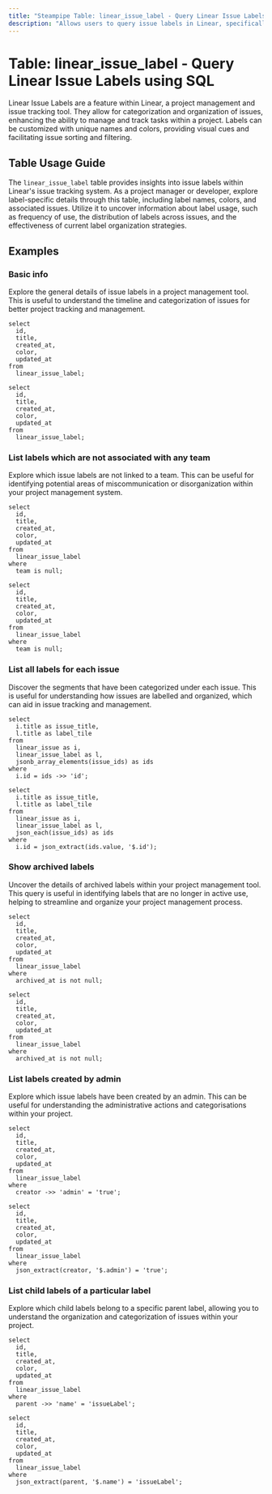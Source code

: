 ```yaml
---
title: "Steampipe Table: linear_issue_label - Query Linear Issue Labels using SQL"
description: "Allows users to query issue labels in Linear, specifically the issue label ID, name, and color, providing insights into label usage and organization within Linear issues."
---
```


# Table: linear_issue_label - Query Linear Issue Labels using SQL

Linear Issue Labels are a feature within Linear, a project management and issue tracking tool. They allow for categorization and organization of issues, enhancing the ability to manage and track tasks within a project. Labels can be customized with unique names and colors, providing visual cues and facilitating issue sorting and filtering.

## Table Usage Guide

The `linear_issue_label` table provides insights into issue labels within Linear's issue tracking system. As a project manager or developer, explore label-specific details through this table, including label names, colors, and associated issues. Utilize it to uncover information about label usage, such as frequency of use, the distribution of labels across issues, and the effectiveness of current label organization strategies.

## Examples

### Basic info
Explore the general details of issue labels in a project management tool. This is useful to understand the timeline and categorization of issues for better project tracking and management.

```sql+postgres
select
  id,
  title,
  created_at,
  color,
  updated_at
from
  linear_issue_label;
```

```sql+sqlite
select
  id,
  title,
  created_at,
  color,
  updated_at
from
  linear_issue_label;
```

### List labels which are not associated with any team
Explore which issue labels are not linked to a team. This can be useful for identifying potential areas of miscommunication or disorganization within your project management system.

```sql+postgres
select
  id,
  title,
  created_at,
  color,
  updated_at
from
  linear_issue_label
where
  team is null;
```

```sql+sqlite
select
  id,
  title,
  created_at,
  color,
  updated_at
from
  linear_issue_label
where
  team is null;
```

### List all labels for each issue
Discover the segments that have been categorized under each issue. This is useful for understanding how issues are labelled and organized, which can aid in issue tracking and management.

```sql+postgres
select
  i.title as issue_title,
  l.title as label_tile
from
  linear_issue as i,
  linear_issue_label as l,
  jsonb_array_elements(issue_ids) as ids
where
  i.id = ids ->> 'id';
```

```sql+sqlite
select
  i.title as issue_title,
  l.title as label_tile
from
  linear_issue as i,
  linear_issue_label as l,
  json_each(issue_ids) as ids
where
  i.id = json_extract(ids.value, '$.id');
```

### Show archived labels
Uncover the details of archived labels within your project management tool. This query is useful in identifying labels that are no longer in active use, helping to streamline and organize your project management process.

```sql+postgres
select
  id,
  title,
  created_at,
  color,
  updated_at
from
  linear_issue_label
where
  archived_at is not null;
```

```sql+sqlite
select
  id,
  title,
  created_at,
  color,
  updated_at
from
  linear_issue_label
where
  archived_at is not null;
```

### List labels created by admin
Explore which issue labels have been created by an admin. This can be useful for understanding the administrative actions and categorisations within your project.

```sql+postgres
select
  id,
  title,
  created_at,
  color,
  updated_at
from
  linear_issue_label
where
  creator ->> 'admin' = 'true';
```

```sql+sqlite
select
  id,
  title,
  created_at,
  color,
  updated_at
from
  linear_issue_label
where
  json_extract(creator, '$.admin') = 'true';
```

### List child labels of a particular label
Explore which child labels belong to a specific parent label, allowing you to understand the organization and categorization of issues within your project.

```sql+postgres
select
  id,
  title,
  created_at,
  color,
  updated_at
from
  linear_issue_label
where
  parent ->> 'name' = 'issueLabel';
```

```sql+sqlite
select
  id,
  title,
  created_at,
  color,
  updated_at
from
  linear_issue_label
where
  json_extract(parent, '$.name') = 'issueLabel';
```